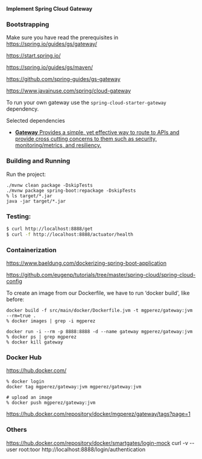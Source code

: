 **Implement Spring Cloud Gateway**



### Bootstrapping

Make sure you have read the prerequisites in https://spring.io/guides/gs/gateway/

https://start.spring.io/

https://spring.io/guides/gs/maven/

https://github.com/spring-guides/gs-gateway

https://www.javainuse.com/spring/cloud-gateway

To run your own gateway use the `spring-cloud-starter-gateway` dependency.

Selected dependencies

- [**Gateway**
  Provides a simple, yet effective way to route to APIs and provide cross cutting concerns to them such as security, monitoring/metrics, and resiliency.](https://start.spring.io/)

### Building and Running

Run the project:

```
./mvnw clean package -DskipTests
./mvnw package spring-boot:repackage -DskipTests
% ls target/*.jar
java -jar target/*.jar
```

### Testing:

```bash
$ curl http://localhost:8888/get
$ curl -f http://localhost:8888/actuator/health
```



### Containerization

https://www.baeldung.com/dockerizing-spring-boot-application

https://github.com/eugenp/tutorials/tree/master/spring-cloud/spring-cloud-config

To create an image from our Dockerfile, we have to run ‘docker build', like before:

```
docker build -f src/main/docker/Dockerfile.jvm -t mgperez/gateway:jvm --rm=true .
% docker images | grep -i mgperez

docker run -i --rm -p 8888:8888 -d --name gateway mgperez/gateway:jvm
% docker ps | grep mgperez
% docker kill gateway
```

### Docker Hub

https://hub.docker.com/

```
% docker login
docker tag mgperez/gateway:jvm mgperez/gateway:jvm

# upload an image
% docker push mgperez/gateway:jvm
```

https://hub.docker.com/repository/docker/mgperez/gateway/tags?page=1

### Others

https://hub.docker.com/repository/docker/smartgates/login-mock
curl -v --user root:toor http://localhost:8888/login/authentication





